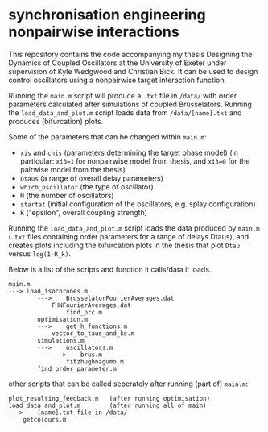# synchronisation engineering nonpairwise interactions
This repository contains the code accompanying my thesis Designing the Dynamics of Coupled Oscillators at the University of Exeter under supervision of Kyle Wedgwood and Christian Bick.
It can be used to design control oscillators using a nonpairwise target interaction function.

Running the ```main.m``` script will produce a ```.txt``` file in ```/data/``` with order parameters calculated after simulations of coupled Brusselators.
Running the ```load_data_and_plot.m``` script loads data from ```/data/[name].txt``` and produces (bifurcation) plots.

Some of the parameters that can be changed within ```main.m```:
- ```xis``` and ```chis``` (parameters determining the target phase model)
     (in particular: ```xi3=1``` for nonpairwise model from thesis, and ```xi3=0``` for the pairwise model from the thesis)
- ```Dtaus``` (a range of overall delay parameters)
- ```which_oscillator``` (the type of oscillator)
- ```M``` (the number of oscillators)
- ```startat``` (initial configuration of the oscillators, e.g. splay configuration)
- ```K``` ("epsilon", overall coupling strength)

Running the ```load_data_and_plot.m``` script loads the data produced by ```main.m``` (```.txt``` files containing order 
parameters for a range of delays Dtaus), and creates plots including the bifurcation plots in the thesis that
plot ```Dtau``` versus ```log(1-R_k)```.


Below is a list of the scripts and function it calls/data it loads.

	main.m
	---> load_isochrones.m
	    	---> 	BrusselatorFourierAverages.dat
	    		FHNFourierAverages.dat
	    	        find_prc.m	
	    	optimisation.m
	    	---> 	get_h_functions.m
	    		vector_to_taus_and_ks.m
	    	simulations.m
	    	---> 	oscillators.m
	    		--->  	brus.m
	    			fitzhughnagumo.m
	    	find_order_parameter.m
	
other scripts that can be called seperately after running (part of) ```main.m```:

	plot_resulting_feedback.m  	(after running optimisation)
	load_data_and_plot.m		(after running all of main)
	---> 	[name].txt file in /data/
		getcolours.m
